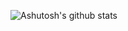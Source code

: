

![Ashutosh's github stats](https://github-readme-stats.vercel.app/api?username=ashutoshkumarsinha&show_icons=true&theme=radical)
